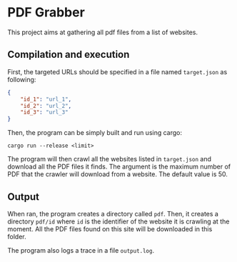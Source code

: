 # PDF Grabber

This project aims at gathering all pdf files from a list of websites.

## Compilation and execution

First, the targeted URLs should be specified in a file named `target.json` as following:
```json
{
    "id_1": "url_1",
    "id_2": "url_2",
    "id_3": "url_3"
}
```
Then, the program can be simply built and run using cargo:
```
cargo run --release <limit>
```
The program will then crawl all the websites listed in `target.json` and download all the PDF files it finds. The argument is the maximum number of PDF that the crawler will download from a website. The default value is 50.

## Output

When ran, the program creates a directory called `pdf`. Then, it creates a directory `pdf/id` where `id` is the identifier of the website it is crawling at the moment. All the PDF files found on this site will be downloaded in this folder.

The program also logs a trace in a file `output.log`.